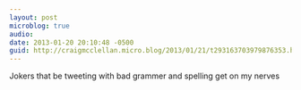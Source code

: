 ```yaml
---
layout: post
microblog: true
audio: 
date: 2013-01-20 20:10:48 -0500
guid: http://craigmcclellan.micro.blog/2013/01/21/t293163703979876353.html
---
```

Jokers that be tweeting with bad grammer and spelling get on my nerves
